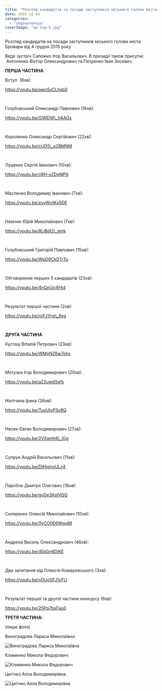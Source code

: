 ```yaml
---
title: "Розгляд кандидатів на посади заступників міського голови міста Бровари від 4 грудня 2015 року"
date: 2015-12-04
categories: 
  - "obgovorennya"
coverImage: "wp-top-5.jpg"
---
```


Розгляд кандидатів на посади заступників міського голови міста Бровари від 4 грудня 2015 року<!--more-->

Веде зустріч Сапожко Ігор Васильович. В президії також присутні:  Антоненко Віктор Олександрович та Петренко Іван Зосевич.

**ПЕРША ЧАСТИНА**

Вступ  (8хв):

https://youtu.be/awoSxCLhsb0

 

Голубовський Олександр Павлович (16хв):

https://youtu.be/GlWDW\_hAAOs

 

Короленко Олександр Сергійович (22хв):

https://youtu.be/cUD5\_o2BMNM

 

Луценко Сергій Іванович (10хв):

https://youtu.be/o9H-xZDeMP0

 

Масленко Володимир Іванович (7хв):

https://youtu.be/zuyWvtKx5DE

 

Немчин Юрій Миколайович (7хв):

https://youtu.be/8LiBdI2\_gmk

 

Голубовський Григорій Павлович (15хв):

https://youtu.be/WpD9CkDTrTo

 

Обговорення перших 5 кандидатів (23хв):

https://youtu.be/4nQnUic6Hi4

 

Результат першої частини (2хв):

https://youtu.be/roYJYng\_9sg

 

**ДРУГА ЧАСТИНА**

Кусташ Віталій Петрович (23хв):

https://youtu.be/WMnNZ6w7ohs

 

Мотузка Ігор Володимирович (20хв):

https://youtu.be/aZ2ugglSefs

 

Нікітчина Ірина (26хв):

https://youtu.be/TuoUlvPSv8Q

 

Несен Євген Володимирович (27хв):

https://youtu.be/2V5gmh8\_lGg

 

Супрун Андрій Васильович (11хв):

https://youtu.be/DtHqjnoULx4

 

Паробок Дмитро Олегович (18хв):

https://youtu.be/gyDe3XplVQQ

 

Скляренко Олексій Миколайович (10хв):

https://youtu.be/0yCO0E6WwqM

 

Андрєєв Василь Олександрович (46хв):

https://youtu.be/dSijGn6DiKE

 

Два запитання від Олексія Комаровського (3хв):

https://youtu.be/vDUoSFJ1vFU

 

Результат першої та другої частини конкурсу (6хв):

https://youtu.be/25Pp7bxFau0

**ТРЕТЯ ЧАСТИНА:**

(лише фото)

Виноградова Лариса Миколаївна:

![Виноградова Лариса Миколаївна](images/1025-1024x682.jpg)

Клименко Микола Федорович:

![Клименко Микола Федорович](images/0980-1024x682.jpg)

Цигічко Алла Володимирівна:

![Цигічко Алла Володимирівна](images/0997-1024x707.jpg)
